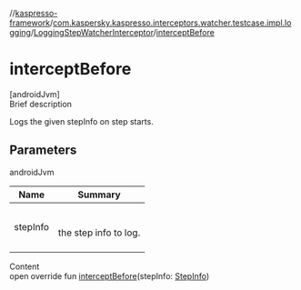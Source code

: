 //[kaspresso-framework](../../index.md)/[com.kaspersky.kaspresso.interceptors.watcher.testcase.impl.logging](../index.md)/[LoggingStepWatcherInterceptor](index.md)/[interceptBefore](intercept-before.md)



# interceptBefore  
[androidJvm]  
Brief description  


Logs the given stepInfo on step starts.



## Parameters  
  
androidJvm  
  
|  Name|  Summary| 
|---|---|
| stepInfo| <br><br>the step info to log.<br><br>
  
  
Content  
open override fun [interceptBefore](intercept-before.md)(stepInfo: [StepInfo](../../com.kaspersky.kaspresso.testcases.models.info/-step-info/index.md))  



